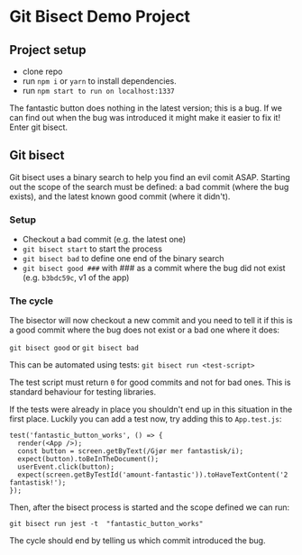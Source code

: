 # Git Bisect Demo Project

## Project setup
- clone repo
- run ```npm i``` or ```yarn``` to install dependencies.
- run ```npm start to run on localhost:1337```

The fantastic button does nothing in the latest version; this is a bug.
If we can find out when the bug was introduced it might make it easier to fix it!
Enter git bisect.

## Git bisect
Git bisect uses a binary search to help you find an evil comit ASAP.
Starting out the scope of the search must be defined: a bad commit (where the bug exists), and the latest known good commit (where it didn't).

### Setup
- Checkout a bad commit (e.g. the latest one)
- ```git bisect start``` to start the process
- ```git bisect bad``` to define one end of the binary search
- ```git bisect good ###``` with ### as a commit where the bug did not exist (e.g. ```b3bdc59c```, v1 of the app)


### The cycle
The bisector will now checkout a new commit and you need to tell it if this is a good commit where the bug does not exist or a bad one where it does:

```git bisect good``` or ```git bisect bad```

This can be automated using tests:
```git bisect run <test-script>```

The test script must return ```0``` for good commits and not for bad ones. This is standard behaviour for testing libraries.

If the tests were already in place you shouldn't end up in this situation in the first place. 
Luckily you can add a test now, try adding this to `App.test.js`:
```
test('fantastic_button_works', () => {
  render(<App />);
  const button = screen.getByText(/Gjør mer fantastisk/i);
  expect(button).toBeInTheDocument();
  userEvent.click(button);
  expect(screen.getByTestId('amount-fantastic')).toHaveTextContent('2 fantastisk!');
});
```

Then, after the bisect process is started and the scope defined we can run:

```git bisect run jest -t  "fantastic_button_works"```

The cycle should end by telling us which commit introduced the bug.
